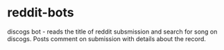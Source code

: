 # reddit-bots
discogs bot - reads the title of reddit subsmission and search for song on discogs. Posts comment on submission with details about the record.

